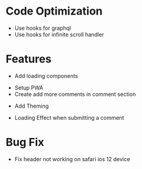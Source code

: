 # Code Optimization
- Use hooks for graphql
- Use hooks for infinite scroll handler

# Features
+ Add loading components
- Setup PWA
- Create add more comments in comment section
+ Add Theming
- Loading Effect when submitting a comment

# Bug Fix
+ Fix header not working on safari ios 12 device
